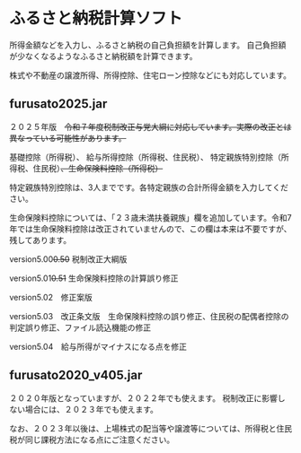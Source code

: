 # ふるさと納税計算ソフト
所得金額などを入力し、ふるさと納税の自己負担額を計算します。
自己負担額が少なくなるようなふるさと納税額を計算できます。

株式や不動産の譲渡所得、所得控除、住宅ローン控除などにも対応しています。

## furusato2025.jar

２０２５年版　~~令和７年度税制改正与党大綱に対応しています。実際の改正とは異なっている可能性があります。~~

 基礎控除（所得税）、 給与所得控除（所得税、住民税）、 特定親族特別控除（所得税、住民税）~~、生命保険料控除（所得税）~~

 特定親族特別控除は、3人までです。各特定親族の合計所得金額を入力してください。

 生命保険料控除については、「２３歳未満扶養親族」欄を追加しています。令和7年では生命保険料控除は改正されていませんので、この欄は本来は不要ですが、残してあります。

version5.00~~0.50~~ 税制改正大綱版

version5.01~~0.51~~ 生命保険料控除の計算誤り修正

version5.02　修正案版

version5.03　改正条文版　生命保険料控除の誤り修正、住民税の配偶者控除の判定誤り修正、ファイル読込機能の修正

version5.04　給与所得がマイナスになる点を修正

## furusato2020_v405.jar

２０２０年版となっていますが、２０２２年でも使えます。
税制改正に影響しない場合には、２０２３年でも使えます。

なお、２０２３年以後は、上場株式の配当等や譲渡等については、所得税と住民税が同じ課税方法になる点にご注意ください。
